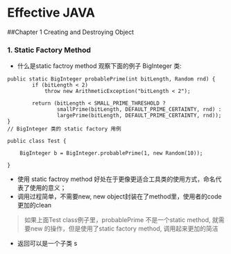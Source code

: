 # Effective JAVA 
##Chapter 1 Creating and Destroying Object



### 1. Static Factory Method
- 什么是static factroy method 观察下面的例子 BigInteger 类: 

  
``` 
public static BigInteger probablePrime(int bitLength, Random rnd) {
        if (bitLength < 2)
            throw new ArithmeticException("bitLength < 2");

        return (bitLength < SMALL_PRIME_THRESHOLD ?
                smallPrime(bitLength, DEFAULT_PRIME_CERTAINTY, rnd) :
                largePrime(bitLength, DEFAULT_PRIME_CERTAINTY, rnd));
}
// BigInteger 类的 static factory 用例

public class Test {

	BigInteger b = BigInteger.probablePrime(1, new Random(10));
	
}    
```

- 使用 static factroy method 好处在于更像更适合工具类的使用方式，命名代表了使用的意义；
- 调用过程简单，不需要new, new object封装在了method里，使用者的code更加的clean

> 如果上面Test class例子里，probablePrime 不是一个static method, 就需要new 的操作，但是使用了static factory method, 调用起来更加的简洁


- 返回可以是一个子类
s
